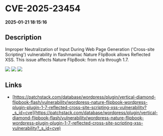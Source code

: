 # CVE-2025-23454

**2025-01-21 18:15:16**

## Description
Improper Neutralization of Input During Web Page Generation ('Cross-site Scripting') vulnerability in flashmaniac Nature FlipBook allows Reflected XSS. This issue affects Nature FlipBook: from n/a through 1.7.

![](https://img.shields.io/static/v1?label=Score&message=7.1&color=red)
![](https://img.shields.io/static/v1?label=Severity&message=HIGH&color=red)
![](https://img.shields.io/static/v1?label=CWE&message=XSS&color=green)

## Links
- [https://patchstack.com/database/wordpress/plugin/vertical-diamond-flipbook-flash/vulnerability/wordpress-nature-flipbook-wordpress-plugin-plugin-1-7-reflected-cross-site-scripting-xss-vulnerability?_s_id=cve](https://patchstack.com/database/wordpress/plugin/vertical-diamond-flipbook-flash/vulnerability/wordpress-nature-flipbook-wordpress-plugin-plugin-1-7-reflected-cross-site-scripting-xss-vulnerability?_s_id=cve)
